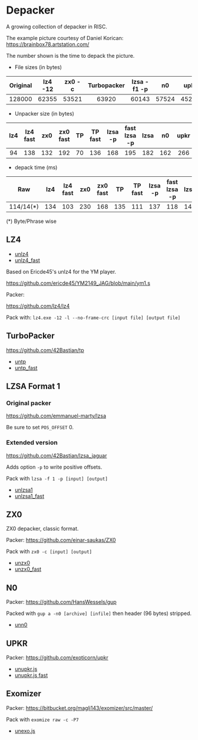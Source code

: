 # Depacker

A growing collection of depacker in RISC.

The example picture courtesy of Daniel Korican:
https://brainbox78.artstation.com/

The number shown is the time to depack the picture.

* File sizes (in bytes)

| Original | lz4 -12 | zx0 -c | Turbopacker | lzsa -f1 -p | n0  | upkr | Exomizer |
| :-:      | :-:     | :-:    | :-:         | :-:         | :-: | :-: | :-: |
| 128000   | 62355   | 53521  | 63920       | 60143       | 57524 | 45248 | 49207 |

* Unpacker size (in bytes)

| lz4 | lz4 fast | zx0 | zx0 fast | TP  | TP fast | lzsa -p | fast lzsa -p | lzsa | n0  | upkr | upkr fast| Exomizer |
| :-: | :-:      | :-: | :-:      | :-: | :-:     | :-:     | :-:          |  :-: | :-: | :-:  | :-:      | :-:      |
| 94  | 138      | 132 | 192      | 70  | 136     | 168     | 195          | 182  | 162 | 266  | 318      | 328 |

* depack time (ms)

| Raw      | lz4 | lz4 fast | zx0 | zx0 fast | TP  | TP fast  | lzsa -p | fast lzsa -p | lzsa | n0  | upkr | upkr fast |Exomizer |
| :-:      | :-: | :-:      | :-: | :-:      | :-: | :-:      | :-:     |  :-:         | :-:  | :-: | :-:  | :-:       |:-:      |
| 114/14(*)| 134 | 103      | 230 | 168      | 135 | 111      | 137     | 118          |146   | 168 | 1287 | 1209      |306 |

(*) Byte/Phrase wise

## LZ4

 - [unlz4](unlz4.js)
 - [unlz4_fast](unlz4_fast.js)

Based on Ericde45's unlz4 for the YM player.

https://github.com/ericde45/YM2149_JAG/blob/main/ym1.s

Packer:

https://github.com/lz4/lz4

Pack with: `lz4.exe -12 -l --no-frame-crc [input file] [output file] `

## TurboPacker

https://github.com/42Bastian/tp

 - [untp](untp.js)
 - [untp_fast](untp_fast.js)


## LZSA Format 1

### Original packer

  https://github.com/emmanuel-marty/lzsa

  Be sure to set `POS_OFFSET` 0.

### Extended version

  https://github.com/42Bastian/lzsa_jaguar

 Adds option `-p` to write positive offsets.

 Pack with `lzsa -f 1 -p [input] [output]`


 - [unlzsa1](unlzsa1.js)
 - [unlzsa1_fast](unlzsa1_fast.js)

## ZX0

ZX0 depacker, classic format.

Packer: https://github.com/einar-saukas/ZX0

Pack with `zx0 -c [input] [output]`


 - [unzx0](unzx0.js)
 - [unzx0_fast](unzx0_fast.js)

## N0

Packer: https://github.com/HansWessels/gup

Packed with `gup a -n0 [archive] [infile]` then header (96 bytes) stripped.

 - [unn0](unn0.js)

## UPKR

Packer: https://github.com/exoticorn/upkr

 - [unupkr.js](unupkr.js)
 - [unupkr.js fast](unupkr_fast.js)

## Exomizer

Packer: https://bitbucket.org/magli143/exomizer/src/master/

Pack with `exomize raw -c -P7`

 - [unexo.js](unexo.js)
